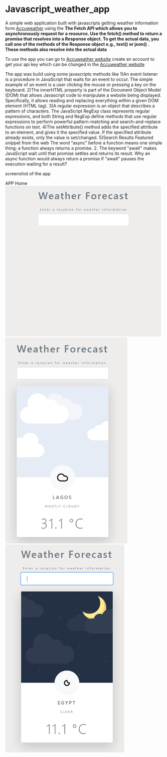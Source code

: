 # Javascript_weather_app
A simple web application built with javascripts getting weather information form <a href="https://accuweather.com/">Accuweather</a> using the 
<b>The Fetch API which allows you to asynchronously request for a resource. Use the fetch() method to return a promise that resolves into a Response object. To get the actual data, you call one of the methods of the Response object e.g., text() or json() . These methods also resolve into the actual data</b>

To use the app you can go to <a href="https://accuweather.com/">Accuweather website</a> create an account to get your api key which can be changed in the <a href="https://github.com/keniiy/Javascript_weather_app/blob/master/WEATHER_app_api/scripts/forecast.js ">Accuweather website</a>

The app was build using some javascripts methods like 
1)An event listener is a procedure in JavaScript that waits for an event to occur. The simple example of an event is a user clicking the mouse or pressing a key on the keyboard.
2)The innerHTML property is part of the Document Object Model (DOM) that allows Javascript code to manipulate a website being displayed. Specifically, it allows reading and replacing everything within a given DOM element (HTML tag).
3)A regular expression is an object that describes a pattern of characters. The JavaScript RegExp class represents regular expressions, and both String and RegExp define methods that use regular expressions to perform powerful pattern-matching and search-and-replace functions on text.
4)The setAttribute() method adds the specified attribute to an element, and gives it the specified value. If the specified attribute already exists, only the value is set/changed.
5)Search Results
Featured snippet from the web
The word “async” before a function means one simple thing: a function always returns a promise. 2. The keyword "await" makes JavaScript wait until that promise settles and returns its result. Why an async function would always return a promise if "await" pauses the execution waiting for a result?

screenshot of the app


<div>
<div>APP Home</div>
<img src="https://github.com/keniiy/Javascript_weather_app/blob/master/screenshot/1.png" width="500px">
 </div>
<img src="https://github.com/keniiy/Javascript_weather_app/blob/master/screenshot/2.png">

<img src="https://github.com/keniiy/Javascript_weather_app/blob/master/screenshot/3.png">
